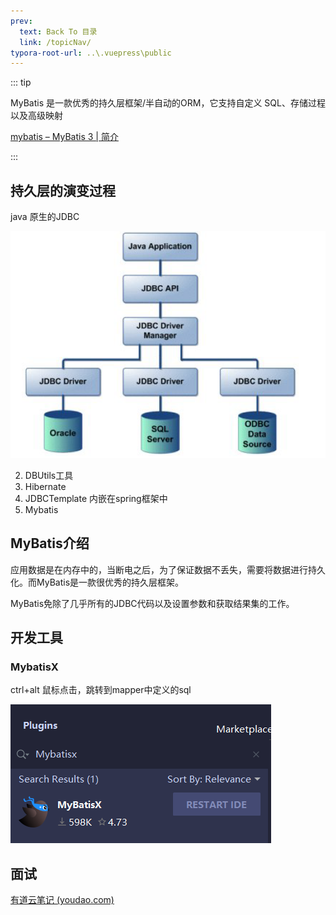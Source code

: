 ```yaml
---
prev:
  text: Back To 目录
  link: /topicNav/
typora-root-url: ..\.vuepress\public
---
```




::: tip

MyBatis 是一款优秀的持久层框架/半自动的ORM，它支持自定义 SQL、存储过程以及高级映射

[mybatis – MyBatis 3 | 简介](https://mybatis.org/mybatis-3/zh/index.html)

:::

## 持久层的演变过程

java 原生的JDBC

![](/images/mybatis/image-20210803174446820.png)



2. DBUtils工具
3. Hibernate
4. JDBCTemplate 内嵌在spring框架中
5. Mybatis

## MyBatis介绍

应用数据是在内存中的，当断电之后，为了保证数据不丢失，需要将数据进行持久化。而MyBatis是一款很优秀的持久层框架。

MyBatis免除了几乎所有的JDBC代码以及设置参数和获取结果集的工作。





## 开发工具

### MybatisX

ctrl+alt 鼠标点击，跳转到mapper中定义的sql

![image-20210804122057089](/images/mybatis/image-20210804122057089.png)



## 面试

[有道云笔记 (youdao.com)](https://note.youdao.com/ynoteshare/index.html?id=5d41fd41d970f1af9185ea2ec0647b64&type=notebook&_time=1659842562165#/wcp1593675640527261)







